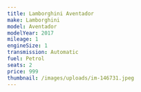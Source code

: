 ```yaml
---
title: Lamborghini Aventador
make: Lamborghini
model: Aventador
modelYear: 2017
mileage: 1
engineSize: 1
transmission: Automatic
fuel: Petrol
seats: 2
price: 999
thumbnail: /images/uploads/im-146731.jpeg
---
```

